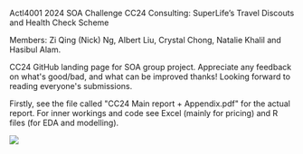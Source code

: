 Actl4001 2024 SOA Challenge
CC24 Consulting: SuperLife’s Travel Discouts and Health Check Scheme

Members: Zi Qing (Nick) Ng, Albert Liu, Crystal Chong, Natalie Khalil and Hasibul Alam.

CC24 GitHub landing page for SOA group project. Appreciate any feedback on what's good/bad, and what can be improved thanks! Looking forward to reading everyone's submissions. 

Firstly, see the file called "CC24 Main report + Appendix.pdf" for the actual report. For inner workings and code see Excel (mainly for pricing) and R files (for EDA and modelling).


![](Actuarial.gif)
